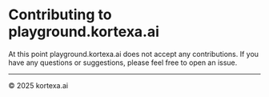 # Contributing to playground.kortexa.ai

At this point playground.kortexa.ai does not accept any contributions. If you have any questions or suggestions, please feel free to open an issue.

-------------------
© 2025 kortexa.ai
